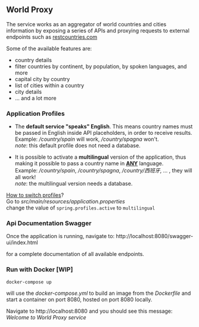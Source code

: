 ## World Proxy


The service works as an aggregator of world countries and cities
information by exposing a series of APIs and proxying requests to
external endpoints such as [restcountries.com](https://restcountries.com/)

Some of the available features are:
- country details
- filter countries by continent, by population, by spoken languages, and more
- capital city by country
- list of cities within a country
- city details
- ... and a lot more

### Application Profiles

- The **default service "speaks" English**. This means country names must be passed
in English inside API placeholders, in order to receive results.\
Example: */country/spain* will work, */country/spagna* won't.\
*note*: this default profile does not need a database.


- It is possible to activate a **multilingual** version of the
application, thus making it possible to pass a country name in <u>**ANY**</u> language.\
Example: */country/spain*, */country/spagna*, */country/西班牙*, ... ,  they
will all work!\
*note*: the multilingual version needs a database.

<u>How to switch profiles</u>?\
Go to *src/main/resources/application.properties*\
change the value of `spring.profiles.active` to `multilingual`

### Api Documentation Swagger
Once the application is running, navigate to:
http://localhost:8080/swagger-ui/index.html

for a complete documentation of all available endpoints.


### Run with Docker [WIP]
`docker-compose up`

will use the *docker-compose.yml* to build an image from the *Dockerfile* and
start a container on port 8080, hosted on port 8080 locally.

Navigate to http://localhost:8080 and you should see this message:\
*Welcome to World Proxy service*
